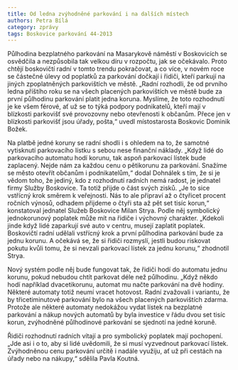 ```yaml
---
title: Od ledna zvýhodněné parkování i na dalších místech
authors: Petra Bílá
category: zprávy
tags: Boskovice parkování 44-2013
---
```


Půlhodina bezplatného parkování na Masarykově náměstí v Boskovicích se osvědčila a nezpůsobila tak velkou díru v rozpočtu, jak se očekávalo. Proto chtějí boskovičtí radní v tomto trendu pokračovat, a co více, v novém roce se částečné úlevy od poplatků za parkování dočkají i řidiči, kteří parkují na jiných zpoplatněných parkovištích ve městě. „Radní rozhodli, že od prvního ledna příštího roku se na všech placených parkovištích ve městě bude za první půlhodinu parkování platit jedna koruna. Myslíme, že toto rozhodnutí je ke všem férové, ať už se to týká podpory podnikatelů, kteří mají v blízkosti parkovišť své provozovny nebo otevřenosti k občanům. Přece jen v blízkosti parkovišť jsou úřady, pošta,“ uvedl místostarosta Boskovic Dominik Božek.

Na platbě jedné koruny se radní shodli i s ohledem na to, že samotné vytisknutí parkovacího lístku s sebou nese finanční náklady. „Když lidé do parkovacího automatu hodí korunu, tak aspoň parkovací lístek bude zaplacený. Nejde nám za každou cenu o pětikorunu za parkování. Snažíme se město otevřít občanům i podnikatelům,“ dodal Dohnálek s tím, že si je vědom toho, že jediný, kdo z rozhodnutí radních nemá radost, je jednatel firmy Služby Boskovice. Ta totiž přijde o část svých zisků. „Je to sice vstřícný krok směrem k veřejnosti. Nás to ale připraví až o čtyřicet procent ročních výnosů, odhadem přijdeme o čtyři sta až pět set tisíc korun,“ konstatoval jednatel Služeb Boskovice Milan Strya. Podle něj symbolický jednokorunový poplatek může mít na řidiče i výchovný charakter. „Kdekoli jinde když lidé zaparkují své auto v centru, musejí zaplatit poplatek. Boskovičtí radní udělali vstřícný krok a první půlhodina parkování bude za jednu korunu. A očekává se, že si řidiči rozmyslí, jestli budou riskovat pokutu kvůli tomu, že si nevzali parkovací lístek za jednu korunu,“ zhodnotil Strya.

Nový systém podle něj bude fungovat tak, že řidiči hodí do automatu jednu korunu, pokud nebudou chtít parkovat déle než půlhodinu. „Když někdo hodí například dvacetikorunu, automat mu načte parkování na dvě hodiny. Některé automaty totiž neumí vracet hotovost. Radní zvažovali i variantu, že by třicetiminutové parkování bylo na všech placených parkovištích zdarma. Protože ale některé automaty nedokážou vydat lístek na bezplatné parkování a nákup nových automatů by byla investice v řádu dvou set tisíc korun, zvýhodněné půlhodinové parkování se sjednotí na jedné koruně.

Řidiči rozhodnutí radních vítají a pro symbolický poplatek mají pochopení. „Jde asi i o to, aby si lidé uvědomili, že si musí vyzvednout parkovací lístek. Zvýhodněnou cenu parkování určitě i nadále využiju, ať už při cestách na úřady nebo na nákupy,“ sdělila Pavla Koutná.
